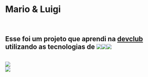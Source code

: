 <h1> Mario & Luigi </h1>
<br>
<h2> Esse foi um projeto que aprendi na <a href="https://rodolfomori.com.br/missao-programador-do-zero-cv2/">devclub</a> utilizando as tecnologias de <img src=https://img.shields.io/badge/HTML5-E34F26?style=for-the-badge&logo=html5&logoColor=white><img src=https://img.shields.io/badge/CSS3-1572B6?style=for-the-badge&logo=css3&logoColor=white><img src= https://img.shields.io/badge/JavaScript-F7DF1E?style=for-the-badge&logo=javascript&logoColor=black></h2>
<br>
<img src="https://github.com/edu-pro041/mario-luigi-encanadores/blob/main/Captura%20de%20tela%202024-01-14%20123621.png?raw=true">
<br>
<img src="https://github.com/edu-pro041/mario-luigi-encanadores/blob/main/Captura%20de%20tela%202024-01-15%20200426.png?raw=true">

